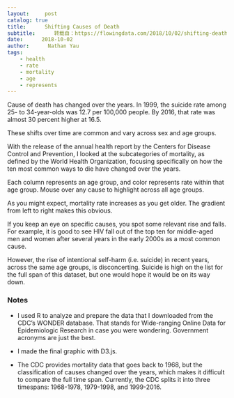 ```yaml
---
layout:     post
catalog: true
title:      Shifting Causes of Death
subtitle:      转载自：https://flowingdata.com/2018/10/02/shifting-death/
date:      2018-10-02
author:      Nathan Yau
tags:
    - health
    - rate
    - mortality
    - age
    - represents
---
```






Cause of death has changed over the years. In 1999, the suicide rate among 25- to 34-year-olds was 12.7 per 100,000 people. By 2016, that rate was almost 30 percent higher at 16.5.

These shifts over time are common and vary across sex and age groups.

With the release of the annual health report by the Centers for Disease Control and Prevention, I looked at the subcategories of mortality, as defined by the World Health Organization, focusing specifically on how the ten most common ways to die have changed over the years.

Each column represents an age group, and color represents rate within that age group. Mouse over any cause to highlight across all age groups.

As you might expect, mortality rate increases as you get older. The gradient from left to right makes this obvious.

If you keep an eye on specific causes, you spot some relevant rise and falls. For example, it is good to see HIV fall out of the top ten for middle-aged men and women after several years in the early 2000s as a most common cause. 

However, the rise of intentional self-harm (i.e. suicide) in recent years, across the same age groups, is disconcerting. Suicide is high on the list for the full span of this dataset, but one would hope it would be on its way down.





### Notes

- I used R to analyze and prepare the data that I downloaded from the CDC’s WONDER database. That stands for Wide-ranging Online Data for Epidemiologic Research in case you were wondering. Government acronyms are just the best.

- I made the final graphic with D3.js.

- The CDC provides mortality data that goes back to 1968, but the classification of causes changed over the years, which makes it difficult to compare the full time span. Currently, the CDC splits it into three timespans: 1968-1978, 1979-1998, and 1999-2016.

